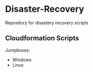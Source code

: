 # Disaster-Recovery

Repository for disastery recovery scripts

## Cloudformation Scripts
Jumpboxes:
- Windows
- Linux